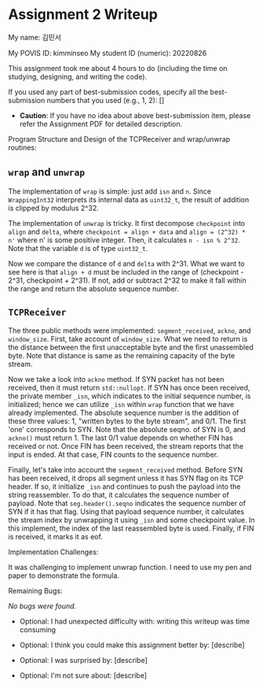 Assignment 2 Writeup
=============

My name: 김민서

My POVIS ID: kimminseo
My student ID (numeric): 20220826

This assignment took me about 4 hours to do (including the time on studying, designing, and writing the code).

If you used any part of best-submission codes, specify all the best-submission numbers that you used (e.g., 1, 2): []

- **Caution**: If you have no idea about above best-submission item, please refer the Assignment PDF for detailed description.

Program Structure and Design of the TCPReceiver and wrap/unwrap routines:

## `wrap` and `unwrap`

The implementation of `wrap` is simple: just add `isn` and `n`. Since
`WrappingInt32` interprets its internal data as `uint32_t`, the result of
addition is clipped by modulus 2^32.

The implementation of `unwrap` is tricky. It first decompose `checkpoint` into
`align` and `delta`, where `checkpoint = align + data` and `align = (2^32) *
n'` where n' is some positive integer. Then, it calculates `n - isn % 2^32`.
Note that the variable `d` is of type `uint32_t`.

Now we compare the distance of `d` and `delta` with 2^31. What we want to see
here is that `align + d` must be included in the range of (checkpoint - 2^31,
checkpoint + 2^31). If not, add or subtract 2^32 to make it fall within the
range and return the absolute sequence number.

## `TCPReceiver`

The three public methods were implemented: `segment_received`, `ackno`, and
`window_size`. First, take account of `window_size`. What we need to return is
the distance between the first unacceptable byte and the first unassembled
byte. Note that distance is same as the remaining capacity of the byte stream. 

Now we take a look into `ackno` method. If SYN packet has not been received,
then it must return `std::nullopt`. If SYN has once been received, the private
member `_isn`, which indicates to the initial sequence number, is initialized;
hence we can utilize `_isn` within `wrap` function that we have already
implemented. The absolute sequence number is the addition of these three values:
1, "written bytes to the byte stream", and 0/1. The first 'one' corresponds to
SYN. Note that the absolute seqno. of SYN is 0, and `ackno()` must return 1.
The last 0/1 value depends on whether FIN has received or not. Once FIN has
been received, the stream reports that the input is ended. At that case, FIN
counts to the sequence number.

Finally, let's take into account the `segment_received` method. Before SYN has
been received, it drops all segment unless it has SYN flag on its TCP header.
If so, it initialize `_isn` and continues to push the payload into the string
reassembler. To do that, it calculates the sequence number of payload. Note
that `seg.header().seqno` indicates the sequence number of SYN if it has that
flag.  Using that payload sequence number, it calculates the stream index by
unwrapping it using `_isn` and some checkpoint value. In this implement, the
index of the last reassembled byte is used. Finally, if FIN is received, it
marks it as eof.

Implementation Challenges:

It was challenging to implement unwrap function. I need to use my pen and paper
to demonstrate the formula.

Remaining Bugs:

*No bugs were found.*

- Optional: I had unexpected difficulty with: writing this writeup was time consuming

- Optional: I think you could make this assignment better by: [describe]

- Optional: I was surprised by: [describe]

- Optional: I'm not sure about: [describe]

